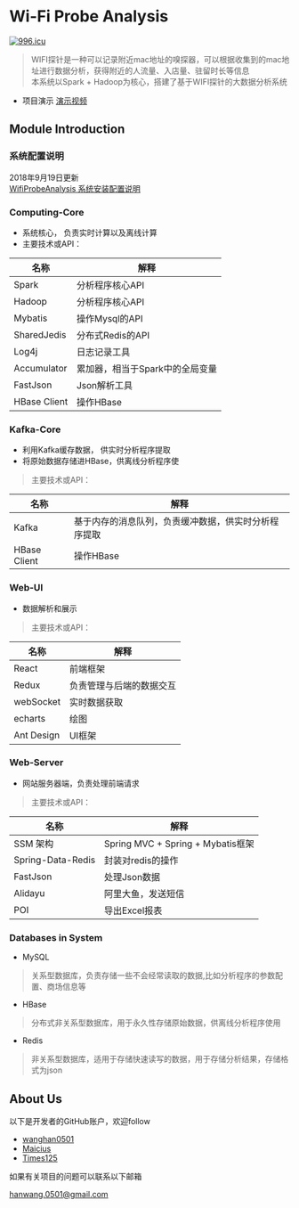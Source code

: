 # Wi-Fi Probe Analysis
[![996.icu](https://img.shields.io/badge/link-996.icu-red.svg)](https://996.icu)
> WIFI探针是一种可以记录附近mac地址的嗅探器，可以根据收集到的mac地址进行数据分析，获得附近的人流量、入店量、驻留时长等信息  
> 本系统以Spark + Hadoop为核心，搭建了基于WIFI探针的大数据分析系统

- 项目演示
[演示视频](http://v.youku.com/v_show/id_XMjg1OTYxNzg1Ng==.html?spm=a2hzp.8244740.0.0)

## Module Introduction

### 系统配置说明

2018年9月19日更新  
[WifiProbeAnalysis 系统安装配置说明](https://github.com/wanghan0501/WiFiProbeAnalysis/blob/master/WifiProbeAnalysis%20%E7%B3%BB%E7%BB%9F%E5%AE%89%E8%A3%85%E9%85%8D%E7%BD%AE%E8%AF%B4%E6%98%8E.md)

### Computing-Core
- 系统核心， 负责实时计算以及离线计算
- 主要技术或API：

名称 | 解释
----| ----|
Spark| 分析程序核心API
Hadoop | 分析程序核心API
Mybatis | 操作Mysql的API
SharedJedis | 分布式Redis的API
Log4j | 日志记录工具
Accumulator | 累加器，相当于Spark中的全局变量
FastJson | Json解析工具
HBase Client | 操作HBase
 

### Kafka-Core
- 利用Kafka缓存数据， 供实时分析程序提取
- 将原始数据存储进HBase，供离线分析程序使  

> 主要技术或API： 
>
 名称  |  解释  |
 ------|--------|
 Kafka |基于内存的消息队列，负责缓冲数据，供实时分析程序提取
 HBase Client | 操作HBase

### Web-UI
- 数据解析和展示
> 主要技术或API：

  名称 | 解释 |
  -----|-----|
  React| 前端框架
  Redux| 负责管理与后端的数据交互
  webSocket | 实时数据获取
  echarts | 绘图
  Ant Design | UI框架

### Web-Server
- 网站服务器端，负责处理前端请求
> 主要技术或API：

 名称 | 解释 |
 -----|-----|
 SSM 架构| Spring MVC + Spring + Mybatis框架
 Spring-Data-Redis | 封装对redis的操作
 FastJson| 处理Json数据
 Alidayu | 阿里大鱼，发送短信
 POI | 导出Excel报表
 
 
### Databases in System

 - MySQL
 
 > 关系型数据库，负责存储一些不会经常读取的数据,比如分析程序的参数配置、商场信息等
 
 - HBase
 > 分布式非关系型数据库，用于永久性存储原始数据，供离线分析程序使用
 
 - Redis
 > 非关系型数据库，适用于存储快速读写的数据，用于存储分析结果，存储格式为json
 
 ## About Us
 
 以下是开发者的GitHub账户，欢迎follow
 
* [wanghan0501](https://github.com/wanghan0501)
* [Maicius](https://github.com/Maicius)
* [Times125](https://github.com/Times125)
 
 如果有关项目的问题可以联系以下邮箱
 
[ hanwang.0501@gmail.com](hanwang.0501@gmail.com)
